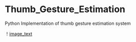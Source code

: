 # Thumb_Gesture_Estimation
Python Implementation of thumb gesture estimation system

！[image_text](https://github.com/humanophilic/Thumb_Gesture_Estimation/blob/main/img/img_1.jpg)
